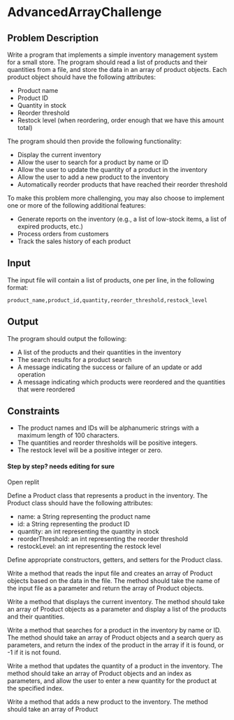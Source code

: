 # AdvancedArrayChallenge

## Problem Description
Write a program that implements a simple inventory management system for a small store. The program should read a list of products and their quantities from a file, and store the data in an array of product objects. Each product object should have the following attributes:

* Product name
* Product ID
* Quantity in stock
* Reorder threshold
* Restock level (when reordering, order enough that we have this amount total)

The program should then provide the following functionality:

* Display the current inventory
* Allow the user to search for a product by name or ID
* Allow the user to update the quantity of a product in the inventory
* Allow the user to add a new product to the inventory
* Automatically reorder products that have reached their reorder threshold


To make this problem more challenging, you may also choose to implement one or more of the following additional features:

* Generate reports on the inventory (e.g., a list of low-stock items, a list of expired products, etc.)
* Process orders from customers
* Track the sales history of each product
## Input
The input file will contain a list of products, one per line, in the following format:
```
product_name,product_id,quantity,reorder_threshold,restock_level
```

## Output
The program should output the following:

* A list of the products and their quantities in the inventory
* The search results for a product search
* A message indicating the success or failure of an update or add operation
* A message indicating which products were reordered and the quantities that were reordered

## Constraints
* The product names and IDs will be alphanumeric strings with a maximum length of 100 characters.
* The quantities and reorder thresholds will be positive integers.
* The restock level will be a positive integer or zero.

#### Step by step? needs editing for sure
Open replit

Define a Product class that represents a product in the inventory. The Product class should have the following attributes:

* name: a String representing the product name
* id: a String representing the product ID
* quantity: an int representing the quantity in stock
* reorderThreshold: an int representing the reorder threshold
* restockLevel: an int representing the restock level

Define appropriate constructors, getters, and setters for the Product class.

Write a method that reads the input file and creates an array of Product objects based on the data in the file. The method should take the name of the input file as a parameter and return the array of Product objects.

Write a method that displays the current inventory. The method should take an array of Product objects as a parameter and display a list of the products and their quantities.

Write a method that searches for a product in the inventory by name or ID. The method should take an array of Product objects and a search query as parameters, and return the index of the product in the array if it is found, or -1 if it is not found.

Write a method that updates the quantity of a product in the inventory. The method should take an array of Product objects and an index as parameters, and allow the user to enter a new quantity for the product at the specified index.

Write a method that adds a new product to the inventory. The method should take an array of Product
